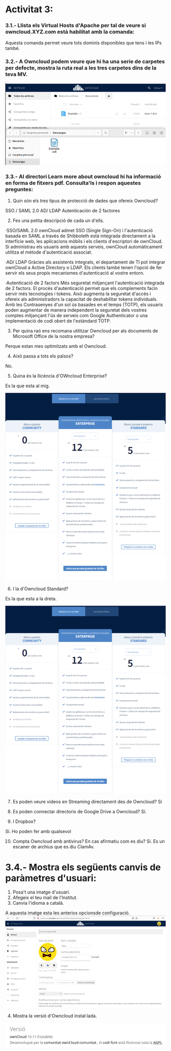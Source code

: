 # Activitat 3:

### 3.1.- Llista els Virtual Hosts d'Apache per tal de veure si owncloud.XYZ.com està habilitat amb la comanda:
Aquesta comanda permet veure tots dominis disponibles que tens i les IPs també.

### 3.2.- A Owncloud podem veure que hi ha una serie de carpetes per defecte, mostra la ruta real a les tres carpetes dins de la teva MV.

![alt text](Selecció_028.png)

### 3.3.- Al directori Learn more about owncloud hi ha informació en forma de fitxers pdf. Consulta'ls i respon aquestes preguntes:

1. Quin són els tres tipus de protecció de dades que ofereix Owncloud?

SSO / SAML 2.0
AD/ LDAP
Autenticación de 2 factores

2. Fes una petita descripció de cada un d'ells.

·SSO/SAML 2.0
ownCloud admet SSO (Single Sign-On) i l'autenticació basada en SAML a través de Shibboleth està integrada directament a la interfície web, les aplicacions mòbils i els clients d'escriptori de ownCloud. Si administrau els usuaris amb aquests serveis, ownCloud automàticament utilitza el mètode d'autenticació associat.

·AD/ LDAP
Gràcies als assistents integrats, el departament de TI pot integrar ownCloud a Active Directory o LDAP. Els clients també tenen l'opció de fer servir els seus propis mecanismes d'autenticació al vostre entorn.

·Autenticació de 2 factors
Més seguretat mitjançant l'autenticació integrada de 2 factors. El procés d'autenticació permet que els complements facin servir més tecnologies i tokens. Això augmenta la seguretat d'accés i ofereix als administradors la capacitat de deshabilitar tokens individuals. Amb les Contrasenyes d'un sol ús basades en el temps (TOTP), els usuaris poden augmentar de manera independent la seguretat dels vostres comptes mitjançant l'ús de serveis com Google Authenticator o una implementació de codi obert de l'estàndard TOTP.

3. Per quina raó ens recomana utilitzar Owncloud per als documents de Microsoft Office de la nostra empresa?

Perque estan mes optimitzats amb el Owncloud.

4. Això passa a tots els països?

No.

5. Quina és la llicència d'OWncloud Enterprise?

Es la que esta al mig.

![alt text](Selecció_022.png)

6. I la d'Owncloud Standard?

Es la que esta a la dreta.

![alt text](Selecció_022.png)

7. Es poden veure videos en Streaming directament des de Owncloud?
Si

8. Es poden connectar directoris de Google Drive a Owncloud?
Sí.

9. I Dropbox?

Sí. Ho poden fer amb qualsevol

10. Compta Owncloud amb antivirus? En cas afirmatiu com es diu?
Sí. Es un escaner de archius que es diu ClamAv.

# 3.4.- Mostra els següents canvis de paràmetres d'usuari:

1. Posa't una imatge d'usuari.
2. Afegeix el teu mail de l'Institut.
3. Canvia l'idioma a català.

A aquesta imatge esta les anterios opcionsde configuració.
![alt text](Selecció_026.png)

4. Mostra la versió d'Owncloud instal·lada.

![alt text](Selecció_027.png)
